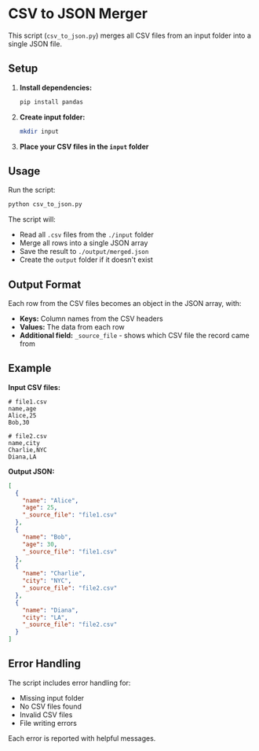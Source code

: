 # CSV to JSON Merger

This script (`csv_to_json.py`) merges all CSV files from an input folder into a single JSON file.

## Setup

1. **Install dependencies:**
   ```bash
   pip install pandas
   ```

2. **Create input folder:**
   ```bash
   mkdir input
   ```

3. **Place your CSV files in the `input` folder**

## Usage

Run the script:
```bash
python csv_to_json.py
```

The script will:
- Read all `.csv` files from the `./input` folder
- Merge all rows into a single JSON array
- Save the result to `./output/merged.json`
- Create the `output` folder if it doesn't exist

## Output Format

Each row from the CSV files becomes an object in the JSON array, with:
- **Keys:** Column names from the CSV headers
- **Values:** The data from each row
- **Additional field:** `_source_file` - shows which CSV file the record came from

## Example

**Input CSV files:**
```
# file1.csv
name,age
Alice,25
Bob,30

# file2.csv
name,city
Charlie,NYC
Diana,LA
```

**Output JSON:**
```json
[
  {
    "name": "Alice",
    "age": 25,
    "_source_file": "file1.csv"
  },
  {
    "name": "Bob", 
    "age": 30,
    "_source_file": "file1.csv"
  },
  {
    "name": "Charlie",
    "city": "NYC",
    "_source_file": "file2.csv"
  },
  {
    "name": "Diana",
    "city": "LA", 
    "_source_file": "file2.csv"
  }
]
```

## Error Handling

The script includes error handling for:
- Missing input folder
- No CSV files found
- Invalid CSV files
- File writing errors

Each error is reported with helpful messages. 